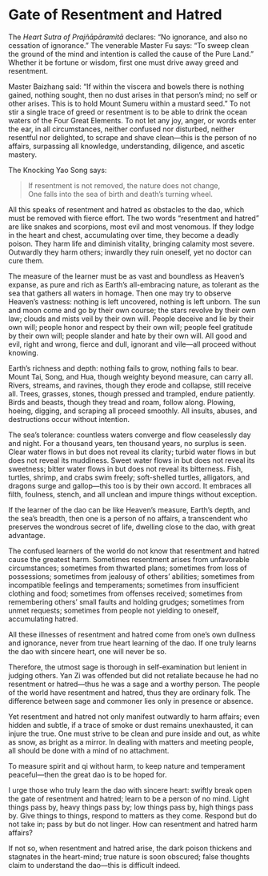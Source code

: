 # Gate of Resentment and Hatred

The *Heart Sutra of Prajñāpāramitā* declares: “No ignorance, and also no cessation of ignorance.” The venerable Master Fu says: “To sweep clean the ground of the mind and intention is called the cause of the Pure Land.” Whether it be fortune or wisdom, first one must drive away greed and resentment.

Master Baizhang said: “If within the viscera and bowels there is nothing gained, nothing sought, then no dust arises in that person’s mind; no self or other arises. This is to hold Mount Sumeru within a mustard seed.” To not stir a single trace of greed or resentment is to be able to drink the ocean waters of the Four Great Elements. To not let any joy, anger, or words enter the ear, in all circumstances, neither confused nor disturbed, neither resentful nor delighted, to scrape and shave clean—this is the person of no affairs, surpassing all knowledge, understanding, diligence, and ascetic mastery.

The Knocking Yao Song says:
> If resentment is not removed, the nature does not change,  
> One falls into the sea of birth and death’s turning wheel.

All this speaks of resentment and hatred as obstacles to the dao, which must be removed with fierce effort. The two words “resentment and hatred” are like snakes and scorpions, most evil and most venomous. If they lodge in the heart and chest, accumulating over time, they become a deadly poison. They harm life and diminish vitality, bringing calamity most severe. Outwardly they harm others; inwardly they ruin oneself, yet no doctor can cure them.

The measure of the learner must be as vast and boundless as Heaven’s expanse, as pure and rich as Earth’s all-embracing nature, as tolerant as the sea that gathers all waters in homage. Then one may try to observe Heaven’s vastness: nothing is left uncovered, nothing is left unborn. The sun and moon come and go by their own course; the stars revolve by their own law; clouds and mists veil by their own will. People deceive and lie by their own will; people honor and respect by their own will; people feel gratitude by their own will; people slander and hate by their own will. All good and evil, right and wrong, fierce and dull, ignorant and vile—all proceed without knowing.

Earth’s richness and depth: nothing fails to grow, nothing fails to bear. Mount Tai, Song, and Hua, though weighty beyond measure, can carry all. Rivers, streams, and ravines, though they erode and collapse, still receive all. Trees, grasses, stones, though pressed and trampled, endure patiently. Birds and beasts, though they tread and roam, follow along. Plowing, hoeing, digging, and scraping all proceed smoothly. All insults, abuses, and destructions occur without intention.

The sea’s tolerance: countless waters converge and flow ceaselessly day and night. For a thousand years, ten thousand years, no surplus is seen. Clear water flows in but does not reveal its clarity; turbid water flows in but does not reveal its muddiness. Sweet water flows in but does not reveal its sweetness; bitter water flows in but does not reveal its bitterness. Fish, turtles, shrimp, and crabs swim freely; soft-shelled turtles, alligators, and dragons surge and gallop—this too is by their own accord. It embraces all filth, foulness, stench, and all unclean and impure things without exception.

If the learner of the dao can be like Heaven’s measure, Earth’s depth, and the sea’s breadth, then one is a person of no affairs, a transcendent who preserves the wondrous secret of life, dwelling close to the dao, with great advantage.

The confused learners of the world do not know that resentment and hatred cause the greatest harm. Sometimes resentment arises from unfavorable circumstances; sometimes from thwarted plans; sometimes from loss of possessions; sometimes from jealousy of others’ abilities; sometimes from incompatible feelings and temperaments; sometimes from insufficient clothing and food; sometimes from offenses received; sometimes from remembering others’ small faults and holding grudges; sometimes from unmet requests; sometimes from people not yielding to oneself, accumulating hatred.

All these illnesses of resentment and hatred come from one’s own dullness and ignorance, never from true heart learning of the dao. If one truly learns the dao with sincere heart, one will never be so.

Therefore, the utmost sage is thorough in self-examination but lenient in judging others. Yan Zi was offended but did not retaliate because he had no resentment or hatred—thus he was a sage and a worthy person. The people of the world have resentment and hatred, thus they are ordinary folk. The difference between sage and commoner lies only in presence or absence.

Yet resentment and hatred not only manifest outwardly to harm affairs; even hidden and subtle, if a trace of smoke or dust remains unexhausted, it can injure the true. One must strive to be clean and pure inside and out, as white as snow, as bright as a mirror. In dealing with matters and meeting people, all should be done with a mind of no attachment.

To measure spirit and qi without harm, to keep nature and temperament peaceful—then the great dao is to be hoped for.

I urge those who truly learn the dao with sincere heart: swiftly break open the gate of resentment and hatred; learn to be a person of no mind. Light things pass by, heavy things pass by; low things pass by, high things pass by. Give things to things, respond to matters as they come. Respond but do not take in; pass by but do not linger. How can resentment and hatred harm affairs?

If not so, when resentment and hatred arise, the dark poison thickens and stagnates in the heart-mind; true nature is soon obscured; false thoughts claim to understand the dao—this is difficult indeed.